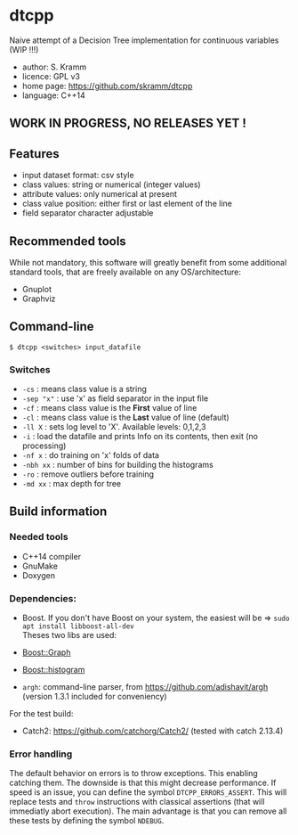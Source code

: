 # dtcpp
Naive attempt of a Decision Tree implementation for continuous variables (WIP !!!)

* author: S. Kramm
* licence: GPL v3
* home page: https://github.com/skramm/dtcpp
* language: C++14


## WORK IN PROGRESS, NO RELEASES YET !


## Features
* input dataset format: csv style
 * class values: string or numerical (integer values)
 * attribute values: only numerical at present
 * class value position: either first or last element of the line
 * field separator character adjustable

## Recommended tools

While not mandatory, this software will greatly benefit from some additional standard tools,
that are freely available on any OS/architecture:
* Gnuplot
* Graphviz


## Command-line

`$ dtcpp <switches> input_datafile`

### Switches

* `-cs` : means class value is a string
* `-sep "x"` : use 'x' as field separator in the input file
* `-cf` : means class value is the **First** value of line
* `-cl` : means class value is the **Last** value of line (default)
* `-ll X` : sets log level to 'X'. Available levels: 0,1,2,3
* `-i` : load the datafile and prints Info on its contents, then exit (no processing)
* `-nf x` : do training on 'x' folds of data
* `-nbh xx` : number of bins for building the histograms
* `-ro` : remove outliers before training
* `-md xx` : max depth for tree

## Build information

### Needed tools

* C++14 compiler
* GnuMake
* Doxygen

### Dependencies:

* Boost. If you don't have Boost on your system, the easiest will be => `sudo apt install libboost-all-dev`<br>
Theses two libs are used:
 * [Boost::Graph](https://www.boost.org/doc/libs/1_75_0/libs/graph/doc/index.html)<br>
 * [Boost::histogram](https://www.boost.org/doc/libs/1_75_0/libs/histogram)

 * `argh`: command-line parser, from https://github.com/adishavit/argh<br>
(version 1.3.1 included for conveniency)

For the test build:
 * Catch2: https://github.com/catchorg/Catch2/
(tested with catch 2.13.4)


### Error handling

The default behavior on errors is to throw exceptions.
This enabling catching them.
The downside is that this might decrease performance.
If speed is an issue, you can define the symbol
`DTCPP_ERRORS_ASSERT`.
This will replace tests and `throw` instructions with classical assertions
(that will immediatly abort execution).
The main advantage is that you can remove all these tests by defining the symbol `NDEBUG`.

